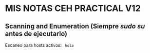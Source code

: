 # MIS NOTAS CEH PRACTICAL V12

## Scanning and Enumeration (Siempre *sudo su* antes de ejecutarlo)

Escaneo para hosts activos: ``` 
hola ```
